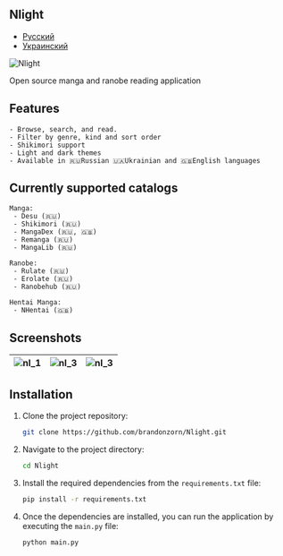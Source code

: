 ## Nlight
- [Русский](README_ru.md)
- [Украинский](README_uk.md)

![Nlight](https://github.com/brandonzorn/Nlight/assets/68778953/2e2d3ed8-eef6-4b44-a824-7d38c7a78ea9)


Open source manga and ranobe reading application

## Features

    - Browse, search, and read.
    - Filter by genre, kind and sort order
    - Shikimori support
    - Light and dark themes
    - Available in 🇷🇺Russian 🇺🇦Ukrainian and 🇬🇧English languages

## Currently supported catalogs

    Manga:
     - Desu (🇷🇺)
     - Shikimori (🇷🇺)
     - MangaDex (🇷🇺, 🇬🇧)
     - Remanga (🇷🇺)
     - MangaLib (🇷🇺)

    Ranobe:
     - Rulate (🇷🇺)
     - Erolate (🇷🇺)
     - Ranobehub (🇷🇺)

    Hentai Manga:
     - NHentai (🇬🇧)

## Screenshots


| ![nl_1](https://github.com/brandonzorn/Nlight/assets/68778953/f714165d-5df6-4b38-89a6-02d940172469) | ![nl_3](https://github.com/brandonzorn/Nlight/assets/68778953/1da43e9a-52af-402d-8f30-189f31a31ba2) | ![nl_3](https://github.com/brandonzorn/Nlight/assets/68778953/168f00a3-4174-41ba-8773-4548ef7ced9b) |
|-----------------------------------------|-----------------------------------------|-----------------------------------------|

## Installation

1. Clone the project repository:
    ```bash
    git clone https://github.com/brandonzorn/Nlight.git
    ```

2. Navigate to the project directory:
    ```bash
    cd Nlight
    ```

3. Install the required dependencies from the `requirements.txt` file:
    ```bash
    pip install -r requirements.txt
    ```

4. Once the dependencies are installed, you can run the application by executing the `main.py` file:
    ```bash
    python main.py
    ```
